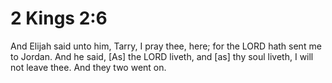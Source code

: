 # 2 Kings 2:6

And Elijah said unto him, Tarry, I pray thee, here; for the LORD hath sent me to Jordan. And he said, [As] the LORD liveth, and [as] thy soul liveth, I will not leave thee. And they two went on.